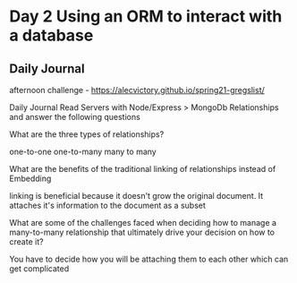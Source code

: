 # Day 2 Using an ORM to interact with a database

## Daily Journal

afternoon challenge - https://alecvictory.github.io/spring21-gregslist/

Daily Journal
Read Servers with Node/Express > MongoDb Relationships and answer the following questions

What are the three types of relationships?

one-to-one
one-to-many
many to many

What are the benefits of the traditional linking of relationships instead of Embedding

linking is beneficial because it doesn't grow the original document. It attaches it's information to the document as a subset

What are some of the challenges faced when deciding how to manage a many-to-many relationship that ultimately drive your decision on how to create it?

You have to decide how you will be attaching them to each other which can get complicated 